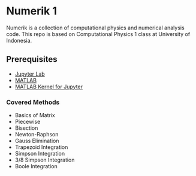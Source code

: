 # Numerik 1

Numerik is a collection of computational physics and numerical analysis code. This repo is based on Computational Physics 1 class at University of Indonesia. 

## Prerequisites

* [Jupyter Lab](https://github.com/jupyterlab/jupyterlab)
* [MATLAB](https://www.mathworks.com/products/matlab.html)
* [MATLAB Kernel for Jupyter](https://github.com/Calysto/matlab_kernel)

### Covered Methods
* Basics of Matrix
* Piecewise
* Bisection
* Newton-Raphson
* Gauss Elimination
* Trapezoid Integration
* Simpson Integration
* 3/8 Simpson Integration
* Boole Integration
